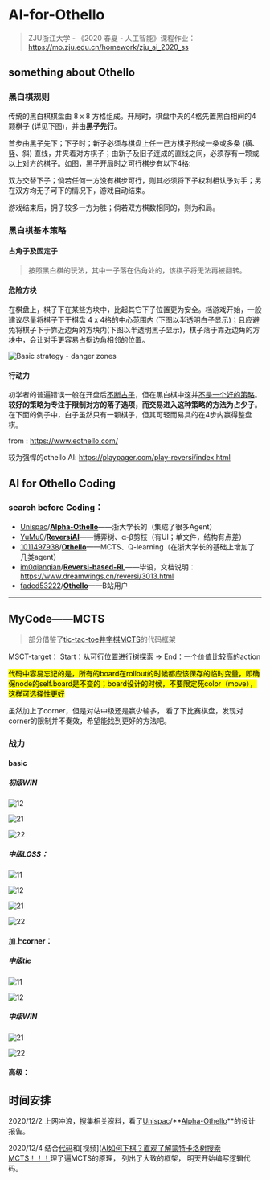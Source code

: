 # AI-for-Othello

> ZJU浙江大学 - 《2020 春夏 - 人工智能》课程作业：https://mo.zju.edu.cn/homework/zju_ai_2020_ss

## something about Othello

### 黑白棋规则

传统的黑白棋棋盘由 8 x 8 方格组成。开局时，棋盘中央的4格先置黑白相间的4颗棋子 (详见下图)，并由**黑子先行**。

首步由黑子先下；下子时；新子必须与棋盘上任一己方棋子形成一条或多条 (横、竖、斜) 直线，并夹着对方棋子；由新子及旧子连成的直线之间，必须存有一颗或以上对方的棋子。如图，黑子开局时之可行棋步有以下4格:


双方交替下子；倘若任何一方没有棋步可行，则其必须将下子权利相认予对手；另在双方均无子可下的情况下，游戏自动结束。

游戏结束后，拥子较多一方为胜；倘若双方棋数相同的，则为和局。

### 黑白棋基本策略

#### 占角子及固定子

> 按照黑白棋的玩法，其中一子落在佔角处的，该棋子将无法再被翻转。

#### 危险方块

在棋盘上，棋子下在某些方块中，比起其它下子位置更为安全。档游戏开始，一般建议尽量将棋子下于棋盘 4 x 4格的中心范围内 (下图以半透明白子显示)；且应避免将棋子下于靠近边角的方块内(下图以半透明黑子显示)，棋子落于靠近边角的方块中，会让对手更容易占据边角相邻的位置。

![Basic strategy - danger zones](https://www.eothello.com/images/basic_strategy_othello_2.png)

#### 行动力

初学者的普遍错误一般在开盘后<u>不断占子</u>，但在黑白棋中这并<u>不是一个好的策略</u>。**较好的策略为专注于限制对方的落子选项，而交易进入这种策略的方法为占少子**。在下面的例子中，白子虽然只有一颗棋子，但其可轻而易具的在4步内赢得整盘棋。

from : https://www.eothello.com/

较为强悍的othello AI: https://playpager.com/play-reversi/index.html

## AI for Othello Coding

### search before Coding：

- [Unispac](https://github.com/Unispac)/**[Alpha-Othello](https://github.com/Unispac/Alpha-Othello)**——浙大学长的（集成了很多Agent）
- [YuMu0](https://github.com/YuMu0)/**[ReversiAI](https://github.com/YuMu0/ReversiAI)**——博弈树、α-β剪枝（有UI；单文件，结构有点差）
- [1011497938](https://github.com/1011497938)/**[Othello](https://github.com/1011497938/Othello)**——MCTS、Q-learning（在浙大学长的基础上增加了几类agent）
- [im0qianqian](https://github.com/im0qianqian)/**[Reversi-based-RL](https://github.com/im0qianqian/Reversi-based-RL)**——毕设，文档说明：https://www.dreamwings.cn/reversi/3013.html
- [faded53222](https://github.com/faded53222)/**[Othello](https://github.com/faded53222/Othello)**——B站用户

---

## MyCode——MCTS

> 部分借鉴了[tic-tac-toe井字棋MCTS](https://github.com/int8/monte-carlo-tree-search)的代码框架

MSCT-target： Start：从可行位置进行树探索 -> End：一个价值比较高的action

<mark>代码中容易忘记的是，所有的board在rollout的时候都应该保存的临时变量，即确保node的self.board是不变的；board设计的时候，不要限定死color（move），这样可选择性更好</mark>

虽然加上了corner，但是对站中级还是赢少输多， 看了下比赛棋盘，发现对corner的限制并不奏效，希望能找到更好的方法吧。



### 战力

#### basic

##### 初级WIN

![12](./pics/basic_初级win-中级Lost/初级/12.png)

![21](./pics/basic_初级win-中级Lost/初级/21.png)

![22](./pics/basic_初级win-中级Lost/初级/22.png)

##### 中级LOSS：

![11](./pics/basic_初级win-中级Lost/中级/11.png)

![12](./pics/basic_初级win-中级Lost/中级/12.png)

![21](./picsbasic_初级win-中级Lost/中级/21.png)

![22](./pics/basic_初级win-中级Lost/中级/22.png)

#### 加上corner：

##### 中级tie

![11](./pics/加上corner/11.png)

![12](./pics/加上corner/12.png)

##### 中级WIN

![21](./pics/加上corner/21.png)

![22](./pics/加上corner/22.png)



#### 高级：



## 时间安排

2020/12/2 上网冲浪，搜集相关资料，看了[Unispac](https://github.com/Unispac)/**[Alpha-Othello](https://github.com/Unispac/Alpha-Othello)**的设计报告。

2020/12/4 结合[代码](https://github.com/1011497938/Othello)和[视频]([AI如何下棋？直观了解蒙特卡洛树搜索MCTS！！！](https://www.bilibili.com/video/BV1JD4y1Q7mV?from=search&seid=6045698802301050730)理了遍MCTS的原理， 列出了大致的框架， 明天开始编写逻辑代码。